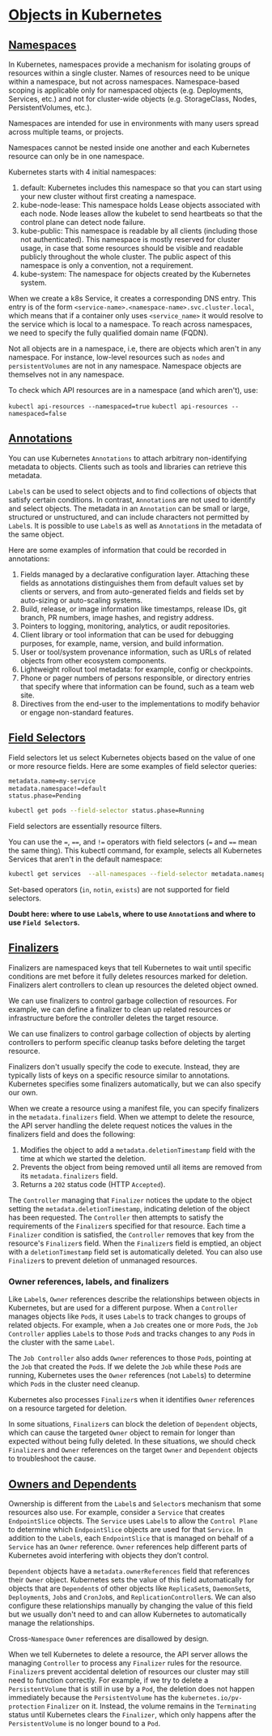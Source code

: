 # [Objects in Kubernetes](https://kubernetes.io/docs/concepts/overview/working-with-objects/)

## [Namespaces](https://kubernetes.io/docs/concepts/overview/working-with-objects/namespaces/)

In Kubernetes, namespaces provide a mechanism for isolating groups of resources within a single cluster. Names of resources need to be unique within a namespace, but not across namespaces. Namespace-based scoping is applicable only for namespaced objects (e.g. Deployments, Services, etc.) and not for cluster-wide objects (e.g. StorageClass, Nodes, PersistentVolumes, etc.).

Namespaces are intended for use in environments with many users spread across multiple teams, or projects.

Namespaces cannot be nested inside one another and each Kubernetes resource can only be in one namespace.

Kubernetes starts with 4 initial namespaces:

1. default:
Kubernetes includes this namespace so that you can start using your new cluster
without first creating a namespace.
2. kube-node-lease:
This namespace holds Lease objects associated with each node. Node leases allow
the kubelet to send heartbeats so that the control plane can detect node
failure.
3. kube-public:
This namespace is readable by all clients (including those not authenticated).
This namespace is mostly reserved for cluster usage, in case that some
resources should be visible and readable publicly throughout the whole cluster.
The public aspect of this namespace is only a convention, not a requirement.
4. kube-system:
The namespace for objects created by the Kubernetes system.

When we create a k8s Service, it creates a corresponding DNS entry. This entry
is of the form `<service-name>.<namespace-name>.svc.cluster.local`, which means
that if a container only uses `<service_name>` it would resolve to the service
which is local to a namespace. To reach across namespaces, we need to specify
the fully qualified domain name (FQDN).

Not all objects are in a namespace, i.e, there are objects which aren't in any
namespace. For instance, low-level resources such as `nodes` and
`persistentVolumes` are not in any namespace. Namespace objects are themselves
not in any namespace.

To check which API resources are in a namespace (and which aren't), use:

`kubectl api-resources --namespaced=true`
`kubectl api-resources --namespaced=false`

## [Annotations](https://kubernetes.io/docs/concepts/overview/working-with-objects/annotations/)

You can use Kubernetes `Annotations` to attach arbitrary non-identifying
metadata to objects. Clients such as tools and libraries can retrieve this
metadata.

`Label`s can be used to select objects and to find collections of objects that
satisfy certain conditions. In contrast, `Annotation`s are not used to identify
and select objects. The metadata in an `Annotation` can be small or large,
structured or unstructured, and can include characters not permitted by
`Label`s. It is possible to use `Label`s as well as `Annotation`s in the
metadata of the same object.

Here are some examples of information that could be recorded in annotations:

1. Fields managed by a declarative configuration layer. Attaching these fields
   as annotations distinguishes them from default values set by clients or
   servers, and from auto-generated fields and fields set by auto-sizing or
   auto-scaling systems.
2. Build, release, or image information like timestamps, release IDs,
   git branch, PR numbers, image hashes, and registry address.
3. Pointers to logging, monitoring, analytics, or audit repositories.
4. Client library or tool information that can be used for debugging purposes,
   for example, name, version, and build information.
5. User or tool/system provenance information, such as URLs of related objects
   from other ecosystem components.
6. Lightweight rollout tool metadata: for example, config or checkpoints.
7. Phone or pager numbers of persons responsible, or directory entries that
   specify where that information can be found, such as a team web site.
8. Directives from the end-user to the implementations to modify behavior or
   engage non-standard features.

## [Field Selectors](https://kubernetes.io/docs/concepts/overview/working-with-objects/field-selectors/)

Field selectors let us select Kubernetes objects based on the value of one or
more resource fields. Here are some examples of field selector queries:

```bash
metadata.name=my-service
metadata.namespace!=default
status.phase=Pending

kubectl get pods --field-selector status.phase=Running
```

Field selectors are essentially resource filters.

You can use the `=`, `==`, and `!=` operators with field selectors
(`=` and `==` mean the same thing). This kubectl command, for example, selects
all Kubernetes Services that aren't in the default namespace:

```bash
kubectl get services  --all-namespaces --field-selector metadata.namespace!=default
```

Set-based operators (`in`, `notin`, `exists`) are not supported for field
selectors.

**Doubt here: where to use `Label`s, where to use `Annotation`s and where to
use `Field Selector`s.**

## [Finalizers](https://kubernetes.io/docs/concepts/overview/working-with-objects/finalizers/)

Finalizers are namespaced keys that tell Kubernetes to wait until specific
conditions are met before it fully deletes resources marked for deletion.
Finalizers alert controllers to clean up resources the deleted object owned.

We can use finalizers to control garbage collection of resources. For example,
we can define a finalizer to clean up related resources or infrastructure before
the controller deletes the target resource.

We can use finalizers to control garbage collection of objects by alerting
controllers to perform specific cleanup tasks before deleting the target
resource.

Finalizers don't usually specify the code to execute. Instead, they are
typically lists of keys on a specific resource similar to annotations.
Kubernetes specifies some finalizers automatically, but we can also specify our
own.

When we create a resource using a manifest file, you can specify finalizers in
the `metadata.finalizers` field. When we attempt to delete the resource, the
API server handling the delete request notices the values in the finalizers
field and does the following:

1. Modifies the object to add a `metadata.deletionTimestamp` field with the
   time at which we started the deletion.
2. Prevents the object from being removed until all items are removed from its
   `metadata.finalizers` field.
3. Returns a `202` status code (HTTP `Accepted`).

The `Controller` managing that `Finalizer` notices the update to the object
setting the `metadata.deletionTimestamp`, indicating deletion of the object has
been requested. The `Controller` then attempts to satisfy the requirements of
the `Finalizer`s specified for that resource. Each time a `Finalizer` condition
is satisfied, the `Controller` removes that key from the resource's
`Finalizer`s field. When the `Finalizer`s field is emptied, an object with a
`deletionTimestamp` field set is automatically deleted. You can also use
`Finalizer`s to prevent deletion of unmanaged resources.

### Owner references, labels, and finalizers

Like `Label`s, `Owner` references describe the relationships between objects in
Kubernetes, but are used for a different purpose. When a `Controller` manages
objects like `Pod`s, it uses `Label`s to track changes to groups of related
objects. For example, when a `Job` creates one or more `Pod`s, the
`Job Controller` applies `Label`s to those `Pod`s and tracks changes to any
`Pod`s in the cluster with the same `Label`.

The `Job Controller` also adds `Owner` references to those `Pod`s, pointing at
the `Job` that created the `Pod`s. If we delete the `Job` while these `Pod`s
are running, Kubernetes uses the `Owner` references (not `Label`s) to determine
which `Pod`s in the cluster need cleanup.

Kubernetes also processes `Finalizer`s when it identifies `Owner` references on
a resource targeted for deletion.

In some situations, `Finalizer`s can block the deletion of `Dependent` objects,
which can cause the targeted `Owner` object to remain for longer than expected
without being fully deleted. In these situations, we should check `Finalizer`s
and `Owner` references on the target `Owner` and `Dependent` objects to
troubleshoot the cause.

## [Owners and Dependents](https://kubernetes.io/docs/concepts/overview/working-with-objects/owners-dependents/)

Ownership is different from the `Label`s and `Selector`s mechanism that some
resources also use. For example, consider a `Service` that creates
`EndpointSlice` objects. The `Service` uses `Label`s to allow the
`Control Plane` to determine which `EndpointSlice` objects are used for that
`Service`. In addition to the `Label`s, each `EndpointSlice` that is managed on
behalf of a `Service` has an `Owner` reference. `Owner` references help
different parts of Kubernetes avoid interfering with objects they don’t
control.

`Dependent` objects have a `metadata.ownerReferences` field that references
their `Owner` object. Kubernetes sets the value of this field automatically for
objects that are `Dependent`s of other objects like `ReplicaSet`s,
`DaemonSet`s, `Deployment`s, `Job`s and `CronJob`s, and
`ReplicationController`s. We can also configure these relationships manually by
changing the value of this field but we usually don't need to and can allow
Kubernetes to automatically manage the relationships.

Cross-`Namespace` `Owner` references are disallowed by design.

When we tell Kubernetes to delete a resource, the API server allows the
managing `Controller` to process any `Finalizer` rules for the resource.
`Finalizer`s prevent accidental deletion of resources our cluster may still
need to function correctly. For example, if we try to delete a
`PersistentVolume` that is still in use by a `Pod`, the deletion does not
happen immediately because the `PersistentVolume` has the
`kubernetes.io/pv-protection` `Finalizer` on it. Instead, the volume remains
in the `Terminating` status until Kubernetes clears the `Finalizer`, which
only happens after the `PersistentVolume` is no longer bound to a `Pod`.
